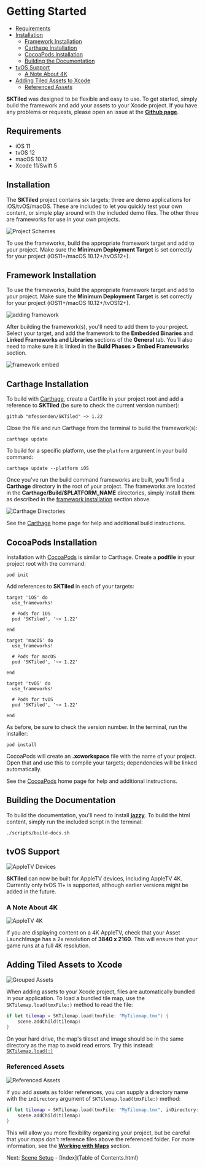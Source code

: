 # Getting Started

- [Requirements](#requirements)
- [Installation](#installation)
    - [Framework Installation](#framework-installation)
    - [Carthage Installation](#carthage-installation)
    - [CocoaPods Installation](#cocoapods-installation)
    - [Building the Documentation](#building-the-documentation)
- [tvOS Support](#tvos-support)
    - [A Note About 4K](#a-note-about-4k)
- [Adding Tiled Assets to Xcode](#adding-tiled-assets-to-xcode)
    - [Referenced Assets](#referenced-assets)



**SKTiled** was designed to be flexible and easy to use. To get started, simply build the framework and add your assets to your Xcode project. If you have any problems or requests, please open an issue at the [**Github page**](https://github.com/mfessenden/SKTiled/issues).


## Requirements

- iOS 11
- tvOS 12
- macOS 10.12
- Xcode 11/Swift 5


## Installation

The **SKTiled** project contains six targets; three are demo applications for iOS/tvOS/macOS. These are included to let you quickly test your own content, or simple play around with the included demo files. The other three are frameworks for use in your own projects.

![Project Schemes](images/project-schemes.png)

To use the frameworks, build the appropriate framework target and add to your project. Make sure the **Minimum Deployment Target** is set correctly for your project (iOS11+/macOS 10.12+/tvOS12+).

## Framework Installation

To use the frameworks, build the appropriate framework target and add to your project. Make sure the **Minimum Deployment Target** is set correctly for your project (iOS11+/macOS 10.12+/tvOS12+).

![adding framework](images/framework.png)

After building the framework(s), you'll need to add them to your project. Select your target, and add the framework to the **Embedded Binaries** and **Linked Frameworks and Libraries** sections of the **General** tab. You'll also need to make sure it is linked in the **Build Phases > Embed Frameworks** section.


![framework embed](images/links.png)


## Carthage Installation

To build with [Carthage](https://github.com/Carthage/Carthage), create a Cartfile in your project root and add a reference to **SKTiled** (be sure to check the current version number):

    github "mfessenden/SKTiled" ~> 1.22


Close the file and run Carthage from the terminal to build the framework(s):

    carthage update

To build for a specific platform, use the `platform` argument in your build command:

    carthage update --platform iOS

Once you've run the build command frameworks are built, you'll find a **Carthage** directory in the root of your project. The frameworks are located in the **Carthage/Build/$PLATFORM_NAME** directories, simply install them as described in the [framework installation](#framework-installation) section above.

![Carthage Directories](images/carthage_directories.png)

See the [Carthage](https://github.com/Carthage/Carthage) home page for help and additional build instructions.

## CocoaPods Installation

Installation with [CocoaPods](https://cocoapods.org) is similar to Carthage. Create a **podfile** in your project root with the command:

    pod init

Add references to **SKTiled** in each of your targets:


    target 'iOS' do
      use_frameworks!

      # Pods for iOS
      pod 'SKTiled', '~> 1.22'

    end

    target 'macOS' do
      use_frameworks!

      # Pods for macOS
      pod 'SKTiled', '~> 1.22'

    end

    target 'tvOS' do
      use_frameworks!

      # Pods for tvOS
      pod 'SKTiled', '~> 1.22'

    end


As before, be sure to check the version number. In the terminal, run the installer:

    pod install


CocoaPods will create an **.xcworkspace** file with the name of your project. Open that and use this to compile your targets; dependencies will be linked automatically.


See the [CocoaPods](https://cocoapods.org) home page for help and additional instructions.


## Building the Documentation

To build the documentation, you'll need to install [**jazzy**][jazzy-url]. To build the html content, simply run the included script in the terminal:

	./scripts/build-docs.sh


## tvOS Support

![AppleTV Devices](images/appletv-devices.png)

**SKTiled** can now be built for AppleTV devices, including AppleTV 4K. Currently only tvOS 11+ is supported, although earlier versions might be added in the future.

### A Note About 4K

![AppleTV 4K](images/appletv-4k-launch.png)

If you are displaying content on a 4K AppleTV, check that your Asset LaunchImage has a 2x resolution of **3840 x 2160**. This will ensure that your game runs at a full 4K resolution.



## Adding Tiled Assets to Xcode

![Grouped Assets][xcode-assets-group-img]

When adding assets to your Xcode project, files are automatically bundled in your application. To load a bundled tile map, use the `SKTilemap.load(tmxFile:)` method to read the file:


```swift
if let tilemap = SKTilemap.load(tmxFile: "MyTilemap.tmx") {
    scene.addChild(tilemap)
}
```

On your hard drive, the map's tileset and image should be in the same directory as the map to avoid read errors. Try this instead: [`SKTilemap.load(:)`][sktilemap-load-url]


### Referenced Assets


![Referenced Assets][xcode-assets-ref-img]

If you add assets as folder references, you can supply a directory name with the `inDirectory` argument of `SKTilemap.load(tmxFile:)` method:


```swift
if let tilemap = SKTilemap.load(tmxFile: "MyTilemap.tmx", inDirectory: "Tiled") {
    scene.addChild(tilemap)
}
```

This will allow you more flexibility organizing your project, but be careful that your maps don't reference files above the referenced folder. For more information, see the [**Working with Maps**][working-with-maps-url] section.


Next: [Scene Setup](scene-setup.html) - [Index](Table of Contents.html)


<!--- Images --->

[assets-finder-img]:images/assets-finder.png
[xcode-add-assets-img]:images/xcode-add-assets-group.png
[xcode-assets-group-img]:images/xcode-assets-group.png
[xcode-assets-ref-img]:images/xcode-assets-referenced.png
[xcode-add-assets-ref-img]:images/xcode-add-assets-reference.png
[assets-finder-img]:images/assets-finder.png
[zlib-include-img]:images/zlib-include.png

<!--- URLs --->

[swift4-url]:https://github.com/mfessenden/SKTiled/tree/swift4
[xcode8-url]:https://github.com/mfessenden/SKTiled/tree/xcode8

[sktilemap-load-url]:SKTilemap.load(tmxFile:inDirectory:delegate:withTilesets:ignoreProperties:loggingLevel:)
[working-with-maps-url]:working-with-maps.html#loading-a-tilemap
[jazzy-url]:https://github.com/realm/jazzy
